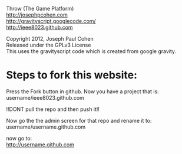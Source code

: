 Throw (The Game Platform)<br>
http://josephpcohen.com <br>
http://gravityscript.googlecode.com/ <br>
http://ieee8023.github.com <br>

Copyright 2012, Joseph Paul Cohen <br>
Released under the GPLv3 License <br>
This uses the gravityscript code which is created from google gravity. <br>



<h1>Steps to fork this website:</h1>

Press the Fork button in github. Now you have a project that is: <br>
username/ieee8023.github.com <br>

!!DONT pull the repo and then push it!!<br>

Now go the the admin screen for that repo and rename it to: <br>
username/username.github.com <br>

now go to: <br>
http://username.github.com <br>
